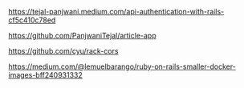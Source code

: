 https://tejal-panjwani.medium.com/api-authentication-with-rails-cf5c410c78ed

https://github.com/PanjwaniTejal/article-app

https://github.com/cyu/rack-cors

https://medium.com/@lemuelbarango/ruby-on-rails-smaller-docker-images-bff240931332
